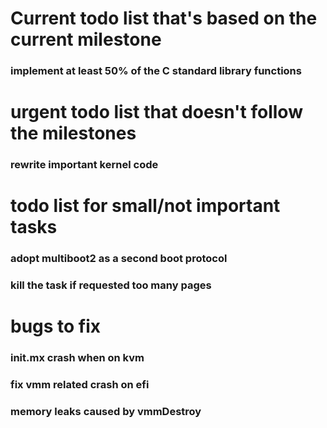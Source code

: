 # Current todo list that's based on the current milestone
### implement at least 50% of the C standard library functions

# urgent todo list that doesn't follow the milestones
### rewrite important kernel code 

# todo list for small/not important tasks
### adopt multiboot2 as a second boot protocol
### kill the task if requested too many pages

# bugs to fix
### init.mx crash when on kvm
### fix vmm related crash on efi
### memory leaks caused by vmmDestroy